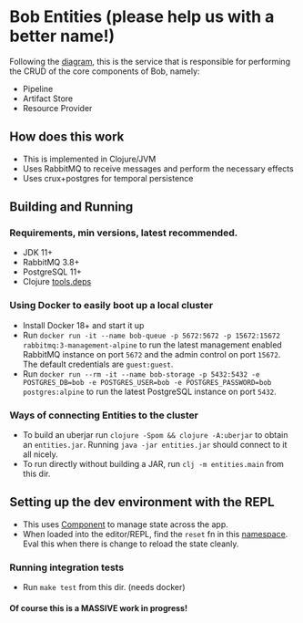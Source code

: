 # Bob Entities (please help us with a better name!)

Following the [diagram](https://github.com/bob-cd/bob/issues/70#issuecomment-611661635), this is the service that is responsible for performing the CRUD of the core components of Bob, namely:
- Pipeline
- Artifact Store
- Resource Provider

## How does this work
- This is implemented in Clojure/JVM
- Uses RabbitMQ to receive messages and perform the necessary effects
- Uses crux+postgres for temporal persistence

## Building and Running

### Requirements, min versions, latest recommended.
- JDK 11+
- RabbitMQ 3.8+
- PostgreSQL 11+
- Clojure [tools.deps](https://clojure.org/guides/getting_started)

### Using Docker to easily boot up a local cluster
- Install Docker 18+ and start it up
- Run `docker run -it --name bob-queue -p 5672:5672 -p 15672:15672 rabbitmq:3-management-alpine` to run the latest management enabled RabbitMQ instance on port `5672` and the admin control on port `15672`. The default credentials are `guest:guest`.
- Run `docker run --rm -it --name bob-storage -p 5432:5432 -e POSTGRES_DB=bob -e POSTGRES_USER=bob -e POSTGRES_PASSWORD=bob postgres:alpine` to run the latest PostgreSQL instance on port `5432`.

### Ways of connecting Entities to the cluster
- To build an uberjar run `clojure -Spom && clojure -A:uberjar` to obtain an `entities.jar`. Running `java -jar entities.jar` should connect to it all nicely.
- To run directly without building a JAR, run `clj -m entities.main` from this dir.

## Setting up the dev environment with the REPL
- This uses [Component](https://github.com/stuartsierra/component) to manage state across the app.
- When loaded into the editor/REPL, find the `reset` fn in this [namespace](https://github.com/bob-cd/bob/blob/queue/entities/src/entities/system.clj). Eval this when there is change to reload the state cleanly.

### Running integration tests
- Run `make test` from this dir. (needs docker)

#### Of course this is a MASSIVE work in progress!

